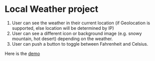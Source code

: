 # Local Weather project

1. User can see the weather in their current location (if Geolocation is supported, else location will be determined by IP)
2. User can see a different icon or background image (e.g. snowy mountain, hot desert) depending on the weather.
3. User can push a button to toggle between Fahrenheit and Celsius.

Here is the [demo](http://codepen.io/beakerbreak/full/EyQbxa/)
